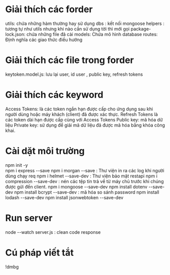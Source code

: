 # Giải thích các forder
utils: chứa những hàm thường hay sử dụng
dbs : kết nối mongoose
helpers : tương tự như utils nhưng khi nào cần sử dụng tời thì mới gọi
package-lock.json: chứa những file đã cài
models: Chứa mô hình database
routes: Định nghĩa các giao thức điều hướng
# Giải thích các file trong forder
keytoken.model.js: lưu lại user, id user , public key, refresh tokens
# Giải thích các keyword
Access Tokens: là các token ngắn hạn được cấp cho ứng dụng sau khi người dùng hoặc máy khách (client) đã được xác thực.
Refresh Tokens là các token dài hạn được cấp cùng với Access Tokens
Public key: mã hóa dữ liệu
Private key: sử dụng để giải mã dữ liệu đã được mã hóa bằng khóa công khai.
# Cài dặt môi trường 
npm init -y  
npm i express --save
npm i morgan --save : Thư viện in ra các log khi người dùng chạy req
npm i helmet --save-dev : Thư viện bảo mật restapi
npm i compression --save-dev : nén các tệp tin trả về từ máy chủ trước khi chúng được gửi đến client. 
npm i mongoose --save-dev
npm install dotenv --save-dev
npm install bcrypt --save-dev : mã hóa so sánh password
npm install lodash --save-dev
npm install jsonwebtoken --save-dev
# Run server 
node --watch server.js : clean code response
# Cú pháp viết tắt
!dmbg
